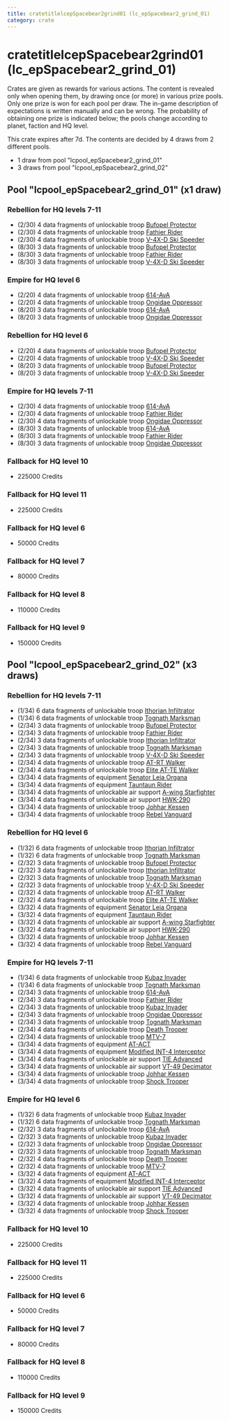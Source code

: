 ```yaml
---
title: cratetitlelcepSpacebear2grind01 (lc_epSpacebear2_grind_01)
category: crate
---
```


# cratetitlelcepSpacebear2grind01 (lc_epSpacebear2_grind_01)

Crates are given as rewards for various actions. The content is revealed only when opening them, by drawing once (or more) in various prize pools. Only one prize is won for each pool per draw. The in-game description of expectations is written manually and can be wrong. The probability of obtaining one prize is indicated below; the pools change according to planet, faction and HQ level.

This crate expires after 7d. The contents are decided by 4 draws from 2 different pools.
  * 1 draw from pool "lcpool_epSpacebear2_grind_01"
  * 3 draws from pool "lcpool_epSpacebear2_grind_02"

## Pool "lcpool_epSpacebear2_grind_01" (x1 draw)

### Rebellion for HQ levels 7-11

  * (2/30) 4 data fragments of unlockable troop [Bufopel Protector](FurCoat)
  * (2/30) 4 data fragments of unlockable troop [Fathier Rider](RebelGoldenMileCreature)
  * (2/30) 4 data fragments of unlockable troop [V-4X-D Ski Speeder](PolarShip)
  * (8/30) 3 data fragments of unlockable troop [Bufopel Protector](FurCoat)
  * (8/30) 3 data fragments of unlockable troop [Fathier Rider](RebelGoldenMileCreature)
  * (8/30) 3 data fragments of unlockable troop [V-4X-D Ski Speeder](PolarShip)

### Empire for HQ level 6

  * (2/20) 4 data fragments of unlockable troop [614-AvA](614AVA)
  * (2/20) 4 data fragments of unlockable troop [Ongidae Oppressor](ApeMan)
  * (8/20) 3 data fragments of unlockable troop [614-AvA](614AVA)
  * (8/20) 3 data fragments of unlockable troop [Ongidae Oppressor](ApeMan)

### Rebellion for HQ level 6

  * (2/20) 4 data fragments of unlockable troop [Bufopel Protector](FurCoat)
  * (2/20) 4 data fragments of unlockable troop [V-4X-D Ski Speeder](PolarShip)
  * (8/20) 3 data fragments of unlockable troop [Bufopel Protector](FurCoat)
  * (8/20) 3 data fragments of unlockable troop [V-4X-D Ski Speeder](PolarShip)

### Empire for HQ levels 7-11

  * (2/30) 4 data fragments of unlockable troop [614-AvA](614AVA)
  * (2/30) 4 data fragments of unlockable troop [Fathier Rider](EmpireGoldenMileCreature)
  * (2/30) 4 data fragments of unlockable troop [Ongidae Oppressor](ApeMan)
  * (8/30) 3 data fragments of unlockable troop [614-AvA](614AVA)
  * (8/30) 3 data fragments of unlockable troop [Fathier Rider](EmpireGoldenMileCreature)
  * (8/30) 3 data fragments of unlockable troop [Ongidae Oppressor](ApeMan)

### Fallback for HQ level 10

  * 225000 Credits

### Fallback for HQ level 11

  * 225000 Credits

### Fallback for HQ level 6

  * 50000 Credits

### Fallback for HQ level 7

  * 80000 Credits

### Fallback for HQ level 8

  * 110000 Credits

### Fallback for HQ level 9

  * 150000 Credits

## Pool "lcpool_epSpacebear2_grind_02" (x3 draws)

### Rebellion for HQ levels 7-11

  * (1/34) 6 data fragments of unlockable troop [Ithorian Infiltrator](IthorianInfiltrator)
  * (1/34) 6 data fragments of unlockable troop [Tognath Marksman](RebelTognath)
  * (2/34) 3 data fragments of unlockable troop [Bufopel Protector](FurCoat)
  * (2/34) 3 data fragments of unlockable troop [Fathier Rider](RebelGoldenMileCreature)
  * (2/34) 3 data fragments of unlockable troop [Ithorian Infiltrator](IthorianInfiltrator)
  * (2/34) 3 data fragments of unlockable troop [Tognath Marksman](RebelTognath)
  * (2/34) 3 data fragments of unlockable troop [V-4X-D Ski Speeder](PolarShip)
  * (2/34) 4 data fragments of unlockable troop [AT-RT Walker](ATRT)
  * (2/34) 4 data fragments of unlockable troop [Elite AT-TE Walker](HeroATTE)
  * (3/34) 4 data fragments of equipment [Senator Leia Organa](eqpRebelDiplomat)
  * (3/34) 4 data fragments of equipment [Tauntaun Rider](eqpRebelTauntaun)
  * (3/34) 4 data fragments of unlockable air support [A-wing Starfighter](AWing)
  * (3/34) 4 data fragments of unlockable air support [HWK-290](HWK290)
  * (3/34) 4 data fragments of unlockable troop [Johhar Kessen](RebelJohhar)
  * (3/34) 4 data fragments of unlockable troop [Rebel Vanguard](Vanguard)

### Rebellion for HQ level 6

  * (1/32) 6 data fragments of unlockable troop [Ithorian Infiltrator](IthorianInfiltrator)
  * (1/32) 6 data fragments of unlockable troop [Tognath Marksman](RebelTognath)
  * (2/32) 3 data fragments of unlockable troop [Bufopel Protector](FurCoat)
  * (2/32) 3 data fragments of unlockable troop [Ithorian Infiltrator](IthorianInfiltrator)
  * (2/32) 3 data fragments of unlockable troop [Tognath Marksman](RebelTognath)
  * (2/32) 3 data fragments of unlockable troop [V-4X-D Ski Speeder](PolarShip)
  * (2/32) 4 data fragments of unlockable troop [AT-RT Walker](ATRT)
  * (2/32) 4 data fragments of unlockable troop [Elite AT-TE Walker](HeroATTE)
  * (3/32) 4 data fragments of equipment [Senator Leia Organa](eqpRebelDiplomat)
  * (3/32) 4 data fragments of equipment [Tauntaun Rider](eqpRebelTauntaun)
  * (3/32) 4 data fragments of unlockable air support [A-wing Starfighter](AWing)
  * (3/32) 4 data fragments of unlockable air support [HWK-290](HWK290)
  * (3/32) 4 data fragments of unlockable troop [Johhar Kessen](RebelJohhar)
  * (3/32) 4 data fragments of unlockable troop [Rebel Vanguard](Vanguard)

### Empire for HQ levels 7-11

  * (1/34) 6 data fragments of unlockable troop [Kubaz Invader](KubazInvader)
  * (1/34) 6 data fragments of unlockable troop [Tognath Marksman](EmpireTognath)
  * (2/34) 3 data fragments of unlockable troop [614-AvA](614AVA)
  * (2/34) 3 data fragments of unlockable troop [Fathier Rider](EmpireGoldenMileCreature)
  * (2/34) 3 data fragments of unlockable troop [Kubaz Invader](KubazInvader)
  * (2/34) 3 data fragments of unlockable troop [Ongidae Oppressor](ApeMan)
  * (2/34) 3 data fragments of unlockable troop [Tognath Marksman](EmpireTognath)
  * (2/34) 4 data fragments of unlockable troop [Death Trooper](HeroDeathTrooper)
  * (2/34) 4 data fragments of unlockable troop [MTV-7](MTV7)
  * (3/34) 4 data fragments of equipment [AT-ACT](eqpEmpireCargoGreatDane)
  * (3/34) 4 data fragments of equipment [Modified INT-4 Interceptor](eqpEmpireArcticINT4)
  * (3/34) 4 data fragments of unlockable air support [TIE Advanced](TieAdvanced)
  * (3/34) 4 data fragments of unlockable air support [VT-49 Decimator](VT49)
  * (3/34) 4 data fragments of unlockable troop [Johhar Kessen](EmpireJohhar)
  * (3/34) 4 data fragments of unlockable troop [Shock Trooper](Shock)

### Empire for HQ level 6

  * (1/32) 6 data fragments of unlockable troop [Kubaz Invader](KubazInvader)
  * (1/32) 6 data fragments of unlockable troop [Tognath Marksman](EmpireTognath)
  * (2/32) 3 data fragments of unlockable troop [614-AvA](614AVA)
  * (2/32) 3 data fragments of unlockable troop [Kubaz Invader](KubazInvader)
  * (2/32) 3 data fragments of unlockable troop [Ongidae Oppressor](ApeMan)
  * (2/32) 3 data fragments of unlockable troop [Tognath Marksman](EmpireTognath)
  * (2/32) 4 data fragments of unlockable troop [Death Trooper](HeroDeathTrooper)
  * (2/32) 4 data fragments of unlockable troop [MTV-7](MTV7)
  * (3/32) 4 data fragments of equipment [AT-ACT](eqpEmpireCargoGreatDane)
  * (3/32) 4 data fragments of equipment [Modified INT-4 Interceptor](eqpEmpireArcticINT4)
  * (3/32) 4 data fragments of unlockable air support [TIE Advanced](TieAdvanced)
  * (3/32) 4 data fragments of unlockable air support [VT-49 Decimator](VT49)
  * (3/32) 4 data fragments of unlockable troop [Johhar Kessen](EmpireJohhar)
  * (3/32) 4 data fragments of unlockable troop [Shock Trooper](Shock)

### Fallback for HQ level 10

  * 225000 Credits

### Fallback for HQ level 11

  * 225000 Credits

### Fallback for HQ level 6

  * 50000 Credits

### Fallback for HQ level 7

  * 80000 Credits

### Fallback for HQ level 8

  * 110000 Credits

### Fallback for HQ level 9

  * 150000 Credits